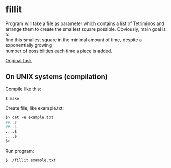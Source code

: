 # fillit

Program will take a file as parameter which contains a list of Tetriminos and<br />
arrange them to create the smallest square possible. Obviously, main goal is to<br />
find this smallest square in the minimal amount of time, despite a exponentially growing<br />
number of possibilities each time a piece is added.<br />

[Original task](https://drive.google.com/file/d/0B-X0pRysneuAZndOaVdhU2hndXM/view?usp=sharing)

## On UNIX systems (compilation)

Compile like this:

```sh
$ make
```

Create file, like example.txt:

```sh
$> cat -e example.txt
##..$
##..$
....$
....$
$>
```

Run program:

```sh
$ ./fillit example.txt
```
